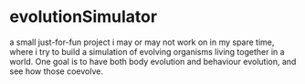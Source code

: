 # evolutionSimulator
a small just-for-fun project i may or may not work on in my spare time, where i try to build a simulation of evolving organisms living together in a world. One goal is to have both body evolution and behaviour evolution, and see how those coevolve.
